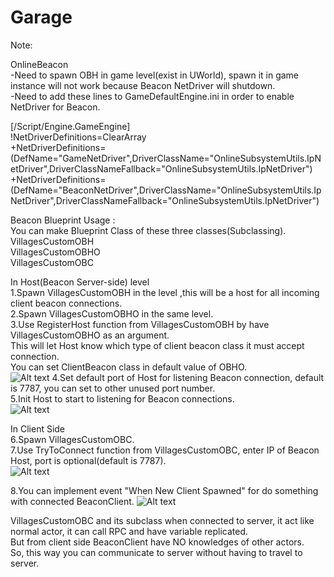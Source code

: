 # Garage

Note:

OnlineBeacon<br />
-Need to spawn OBH in game level(exist in UWorld), spawn it in game instance will not work because Beacon NetDriver will shutdown.<br />
-Need to add these lines to GameDefaultEngine.ini in order to enable NetDriver for Beacon.<br />

[/Script/Engine.GameEngine]<br />
!NetDriverDefinitions=ClearArray<br />
+NetDriverDefinitions=(DefName="GameNetDriver",DriverClassName="OnlineSubsystemUtils.IpNetDriver",DriverClassNameFallback="OnlineSubsystemUtils.IpNetDriver")<br />
+NetDriverDefinitions=(DefName="BeaconNetDriver",DriverClassName="OnlineSubsystemUtils.IpNetDriver",DriverClassNameFallback="OnlineSubsystemUtils.IpNetDriver")<br />

Beacon Blueprint Usage  :<br /> 
You can make Blueprint Class of these three classes(Subclassing).<br />
VillagesCustomOBH<br />
VillagesCustomOBHO<br />
VillagesCustomOBC<br />

In Host(Beacon Server-side) level<br />
1.Spawn VillagesCustomOBH in the level ,this will be a host for all incoming client beacon connections.<br />
2.Spawn VillagesCustomOBHO in the same level.<br />
3.Use RegisterHost function from VillagesCustomOBH by have VillagesCustomOBHO as an argument.<br />
This will let Host know which type of client beacon class it must accept connection.<br />
You can set ClientBeacon class in default value of OBHO.<br />
![Alt text](/TutorialPictures/beacon4.PNG?raw=true "default class")
4.Set default port of Host for listening Beacon connection, default is 7787, you can set to other unused port number.<br />
5.Init Host to start to listening for Beacon connections.<br />
![Alt text](/TutorialPictures/beacon1.PNG?raw=true "in level Blueprint")

In Client Side<br />
6.Spawn VillagesCustomOBC.<br />
7.Use TryToConnect function from VillagesCustomOBC, enter IP of Beacon Host, port is optional(default is 7787).<br />
![Alt text](/TutorialPictures/beacon2.PNG?raw=true "client side")

8.You can implement event "When New Client Spawned" for do something with connected BeaconClient.
![Alt text](/TutorialPictures/beacon3.PNG?raw=true)

VillagesCustomOBC and its subclass when connected to server, it act like normal actor, it can call RPC and have variable replicated.<br />
But from client side BeaconClient have NO knowledges of other actors.<br />
So, this way you can communicate to server without having to travel to server.<br />

